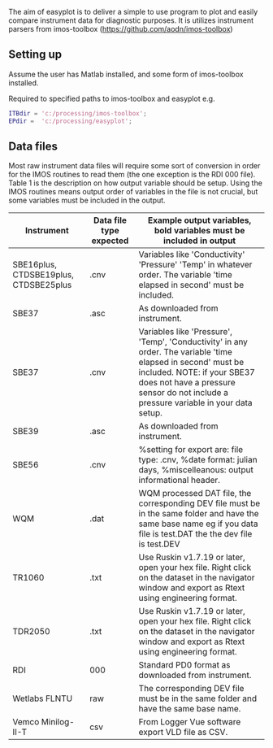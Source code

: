 The aim of easyplot is to deliver a simple to use program to plot and easily 
compare instrument data for diagnostic purposes. It is utilizes instrument 
parsers from imos-toolbox (https://github.com/aodn/imos-toolbox)

## Setting up

Assume the user has Matlab installed, and some form of imos-toolbox installed.

Required to specified paths to imos-toolbox and easyplot e.g.

```matlab
ITBdir = 'c:/processing/imos-toolbox';
EPdir =  'c:/processing/easyplot';
```


## Data files

Most raw instrument data files will require some sort of conversion in order for the IMOS routines to read them (the one exception is the RDI 000 file). Table 1 is the description on how output variable should be setup.  Using the IMOS routines means output order of variables in the file is not crucial, but some variables must be included in the output.


| Instrument |	Data file type expected	| Example output variables, bold variables must be included in output |
| --- | --- | --- |
| SBE16plus, CTDSBE19plus, CTDSBE25plus	| .cnv | Variables like 'Conductivity' 'Pressure' 'Temp' in whatever order. The variable 'time elapsed in second' must be included. |
| SBE37	| .asc |	As downloaded from instrument. |
| SBE37	| .cnv |	Variables like 'Pressure', 'Temp', 'Conductivity' in any order. The variable 'time elapsed in second' must be included. NOTE: if your SBE37 does not have a pressure sensor do not include a pressure variable in your data setup. |
| SBE39	| .asc |	As downloaded from instrument. |
| SBE56	| .cnv |	%setting for export are: file type: .cnv, %date format: julian days, %miscelleanous: output informational header. |
| WQM	| .dat	| WQM processed DAT file, the corresponding DEV file must be in the same folder and have the same base name eg if you data file is test.DAT the the dev file is test.DEV |
| TR1060	| .txt	| Use Ruskin v1.7.19 or later, open your hex file. Right click on the dataset in the navigator window and export as Rtext using engineering format. |
| TDR2050	| .txt	| Use Ruskin v1.7.19 or later, open your hex file. Right click on the dataset in the navigator window and export as Rtext using engineering format. |
| RDI	| 000	| Standard PD0 format as downloaded from instrument. |
| Wetlabs FLNTU	| raw	| The corresponding DEV file must be in the same folder and have the same base name. |
| Vemco Minilog-II-T	| csv	| From Logger Vue software export VLD file as CSV. |

